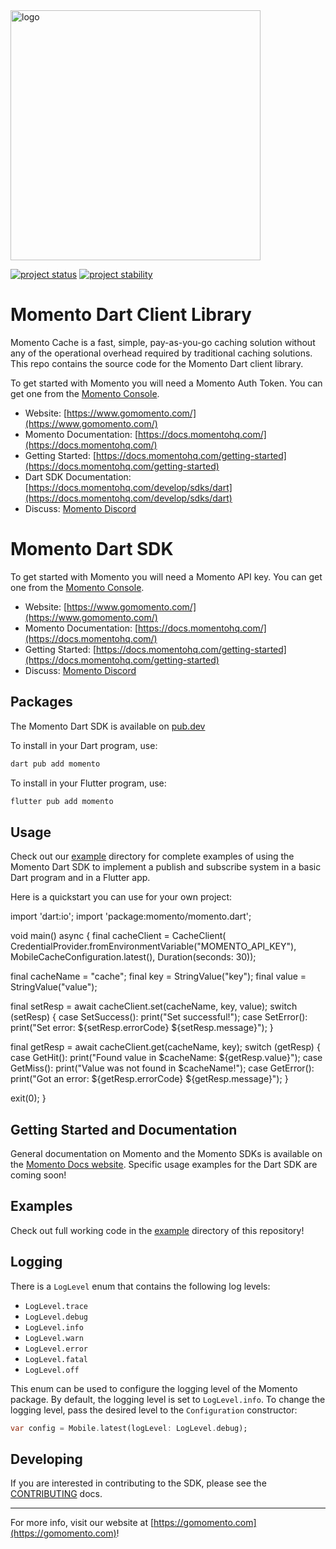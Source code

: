 <head>
  <meta name="Momento Dart Client Library Documentation" content="Dart client software development kit for Momento Cache">
</head>
<img src="https://docs.momentohq.com/img/logo.svg" alt="logo" width="400"/>

[![project status](https://momentohq.github.io/standards-and-practices/badges/project-status-official.svg)](https://github.com/momentohq/standards-and-practices/blob/main/docs/momento-on-github.md)
[![project stability](https://momentohq.github.io/standards-and-practices/badges/project-stability-alpha.svg)](https://github.com/momentohq/standards-and-practices/blob/main/docs/momento-on-github.md)

# Momento Dart Client Library

Momento Cache is a fast, simple, pay-as-you-go caching solution without any of the operational overhead
required by traditional caching solutions.  This repo contains the source code for the Momento Dart client library.

To get started with Momento you will need a Momento Auth Token. You can get one from the [Momento Console](https://console.gomomento.com).

* Website: [https://www.gomomento.com/](https://www.gomomento.com/)
* Momento Documentation: [https://docs.momentohq.com/](https://docs.momentohq.com/)
* Getting Started: [https://docs.momentohq.com/getting-started](https://docs.momentohq.com/getting-started)
* Dart SDK Documentation: [https://docs.momentohq.com/develop/sdks/dart](https://docs.momentohq.com/develop/sdks/dart)
* Discuss: [Momento Discord](https://discord.gg/3HkAKjUZGq)

# Momento Dart SDK

To get started with Momento you will need a Momento API key. You can get one from the [Momento Console](https://console.gomomento.com/api-keys).

* Website: [https://www.gomomento.com/](https://www.gomomento.com/)
* Momento Documentation: [https://docs.momentohq.com/](https://docs.momentohq.com/)
* Getting Started: [https://docs.momentohq.com/getting-started](https://docs.momentohq.com/getting-started)
* Discuss: [Momento Discord](https://discord.gg/3HkAKjUZGq)

## Packages

The Momento Dart SDK is available on [pub.dev](https://pub.dev/packages/momento) 

To install in your Dart program, use: 

```bash
dart pub add momento
```

To install in your Flutter program, use: 

```bash
flutter pub add momento
```

## Usage

Check out our [example](./example/) directory for complete examples of using the Momento Dart SDK to implement a publish and subscribe system in a basic Dart program and in a Flutter app.

Here is a quickstart you can use for your own project:

import 'dart:io';
import 'package:momento/momento.dart';

void main() async {
  final cacheClient = CacheClient(
      CredentialProvider.fromEnvironmentVariable("MOMENTO_API_KEY"),
      MobileCacheConfiguration.latest(),
      Duration(seconds: 30));

  final cacheName = "cache";
  final key = StringValue("key");
  final value = StringValue("value");

  final setResp = await cacheClient.set(cacheName, key, value);
  switch (setResp) {
    case SetSuccess():
      print("Set successful!");
    case SetError():
      print("Set error: ${setResp.errorCode} ${setResp.message}");
  }

  final getResp = await cacheClient.get(cacheName, key);
  switch (getResp) {
    case GetHit():
      print("Found value in $cacheName: ${getResp.value}");
    case GetMiss():
      print("Value was not found in $cacheName!");
    case GetError():
      print("Got an error: ${getResp.errorCode} ${getResp.message}");
  }

  exit(0);
}


## Getting Started and Documentation

General documentation on Momento and the Momento SDKs is available on the [Momento Docs website](https://docs.momentohq.com/). Specific usage examples for the Dart SDK are coming soon!

## Examples

Check out full working code in the [example](./example/) directory of this repository!

## Logging

There is a `LogLevel` enum that contains the following log levels:

* `LogLevel.trace`
* `LogLevel.debug`
* `LogLevel.info`
* `LogLevel.warn`
* `LogLevel.error`
* `LogLevel.fatal`
* `LogLevel.off`

This enum can be used to configure the logging level of the Momento package. By default, the logging level is set to `LogLevel.info`. To change the logging level, pass the desired level to the `Configuration` constructor:

```dart
var config = Mobile.latest(logLevel: LogLevel.debug);
```

## Developing

If you are interested in contributing to the SDK, please see the [CONTRIBUTING](./CONTRIBUTING.md) docs.

----------------------------------------------------------------------------------------
For more info, visit our website at [https://gomomento.com](https://gomomento.com)!
